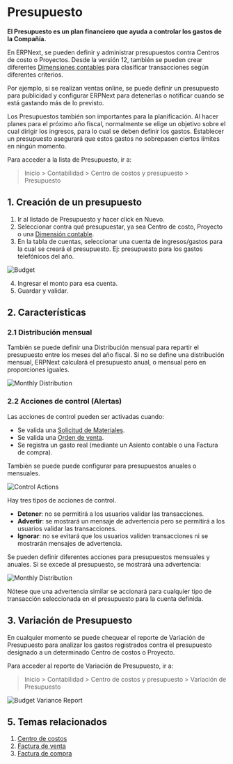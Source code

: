 <!-- add-breadcrumbs -->
# Presupuesto

**El Presupuesto es un plan financiero que ayuda a controlar los gastos de la Compañía.**

En ERPNext, se pueden definir y administrar presupuestos contra Centros de costo o Proyectos. Desde la versión 12, también se pueden crear diferentes [Dimensiones contables](/docs/user/manual/es/accounts/accounting-dimensions) para clasificar transacciones según diferentes criterios.

Por ejemplo, si se realizan ventas online, se puede definir un presupuesto para publicidad y configurar ERPNext para detenerlas o notificar cuando se está gastando más de lo previsto.

Los Presupuestos también son importantes para la planificación. Al hacer planes para el próximo año fiscal, normalmente se elige un objetivo sobre el cual dirigir los ingresos, para lo cual se deben definir los gastos. Establecer un presupuesto asegurará que estos gastos no sobrepasen ciertos límites en ningún momento.

Para acceder a la lista de Presupuesto, ir a:
> Inicio > Contabilidad > Centro de costos y presupuesto > Presupuesto

## 1. Creación de un presupuesto
1. Ir al listado de Presupuesto y hacer click en Nuevo.
1. Seleccionar contra qué presupuestar, ya sea Centro de costo, Proyecto o una [Dimensión contable](/docs/user/manual/es/accounts/accounting-dimensions).
1. En la tabla de cuentas, seleccionar una cuenta de ingresos/gastos para la cual se creará el presupuesto. Ej: presupuesto para los gastos telefónicos del año.
 
 <img class="screenshot" alt="Budget" src="{{docs_base_url}}/assets/img/accounts/budget-account.png">
 
4. Ingresar el monto para esa cuenta.
1. Guardar y validar.


## 2. Características
### 2.1 Distribución mensual

También se puede definir una Distribución mensual para repartir el presupuesto entre los meses del año fiscal. Si no se define una distribución mensual, ERPNext calculará el presupuesto anual, o mensual pero en proporciones iguales.

<img class="screenshot" alt="Monthly Distribution" src="{{docs_base_url}}/assets/img/accounts/monthly-budget-distribution.png">

### 2.2 Acciones de control (Alertas)

Las acciones de control pueden ser activadas cuando:

* Se valida una [Solicitud de Materiales](/docs/user/manual/en/stock/material-request).
* Se valida una [Orden de venta](/docs/user/manual/en/buying/purchase-order). 
* Se registra un gasto real (mediante un Asiento contable o una Factura de compra).

También se puede puede configurar para presupuestos anuales o mensuales.

![Control Actions](/docs/assets/img/accounts/control-actions.png)

Hay tres tipos de acciones de control.

* **Detener**: no se permitirá a los usuarios validar las transacciones.
* **Advertir**: se mostrará un mensaje de advertencia pero se permitirá a los usuarios validar las transacciones.
* **Ignorar**: no se evitará que los usuarios validen transacciones ni se mostrarán mensajes de advertencia.

Se pueden definir diferentes acciones para presupuestos mensuales y anuales. Si se excede al presupuesto, se mostrará una advertencia:

<img class="screenshot" alt="Monthly Distribution" src="{{docs_base_url}}/assets/img/accounts/budget-warning.png">

Nótese que una advertencia similar se accionará para cualquier tipo de transacción seleccionada en el presupuesto para la cuenta definida.

## 3. Variación de Presupuesto

En cualquier momento se puede chequear el reporte de Variación de Presupuesto para analizar los gastos registrados contra el presupuesto designado a un determinado Centro de costos o Proyecto.

Para acceder al reporte de Variación de Presupuesto, ir a:

> Inicio > Contabilidad > Centro de costos y presupuesto > Variación de Presupuesto

<img class="screenshot" alt="Budget Variance Report" src="{{docs_base_url}}/assets/img/accounts/budget-variance-report.png">


## 5. Temas relacionados
1. [Centro de costos](/docs/user/manual/es/accounts/cost-center)
1. [Factura de venta](/docs/user/manual/es/accounts/sales-invoice)
1. [Factura de compra](/docs/user/manual/es/accounts/purchase-invoice)
